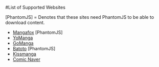 #List of Supported Websites

[PhantomJS] = Denotes that these sites need PhantomJS to be able to download content.

* [Mangafox](http://mangafox.me/) [PhantomJS]
* [YoManga](http://yomanga.co/)
* [GoManga](http://gomanga.co/)
* [Batoto](http://bato.to/) [PhantomJS]
* [Kissmanga](http://kissmanga.com/)
* [Comic Naver](http://comic.naver.com/index.nhn)